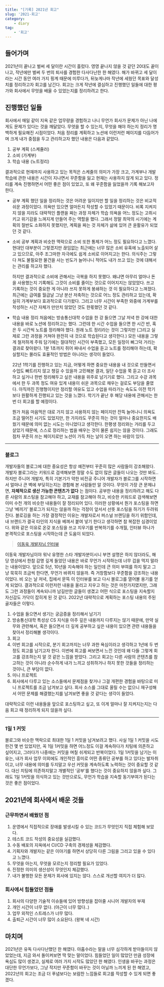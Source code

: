 ```yaml
---
title: "[기록] 2021년 회고"
slug: '2021-회고'
category: 
    - diary
tag: 
    - '회고'
---
```


## 들어가며
2021년이 끝나고 벌써 세 달이란 시간이 흘렀다. 영영 끝나지 않을 것 같던 20대도 끝이 나고, 작년에만 벌써 두 번의 퇴사를 경험한 다사다난한 한 해였다. 해가 바뀌고 세 달이라는 시간 동안 여러 가지 핑계 때문에 미루다가, 뒤늦게나마 작년에 세웠던 목표와 달성 치를 정리하고자 회고를 남긴다. 회고는 크게 작년에 결심하고 진행했던 일들에 대한 평가와 회사에서 무엇을 배울 수 있었는지를 정리하려고 한다.

## 진행했던 일들
회사에서 매일 같이 지옥 같은 업무량을 경험하고 나니 무언가 회사가 문제가 아닌 나에게도 문제가 있다는 것을 깨달았다. 무엇을 할 수 있는지, 무엇을 해야 하는지 정리가 명백하게 필요해진 시점이었다. 처음 정리를 계획하고 노션에 이런저런 페이지를 다듬어가며 크게 내가 중점을 두고 관리하고자 했던 내용은 다음과 같았다.

1. 공부 계획 (스케쥴러)
2. 소비 (가계부)
3. 학습 내용 (노트정리)

결과적으로 현재까지 사용하고 있는 목적은 스케줄의 의미가 가장 크고, 가계부나 개발 학습에 관한 내용은 시간이 지나면서 꾸준함을 잃고 현재는 사용하지 않게 되고 있다. 정리를 계속 진행하면서 어떤 좋은 점이 있었고, 또 왜 꾸준함을 잃었을까 기록 해보고자 한다.

- 공부 계획
    했던 일을 정리하는 것은 어려운 일이지만 할 일을 정리하는 것은 비교적 쉬운 과정이었다. 의욕만 있으면 얼마든지 작성할 수 있었기 때문이다. 비록 지켜지지 않을 지라도 대략적인 플랜을 짜는 과정 자체가 학습 의욕을 어느 정도는 고취시키고 위기감을 느껴지게 만들어 주는 역할을 했다. 그래서 정말 최악의 시기에는 계획의 절반도 소화하지 못했지만, 계획을 짜는 것 자체가 삶에 있어 큰 윤활유가 되었던 것 같다.

- 소비
    공부 계획과 비슷한 맥락으로 소비 또한 통제가 어느 정도 필요하다고 느꼈다. 현대인 대부분이 그렇겠지만 끊임없는 최근에는 너무 많은 소비 유혹에 노출되어 살고 있으므로, 아주 조그마한 자극에도 쉽게 소비로 이어지고는 한다. 의식주는 그렇다 쳐도 불필요한 물건을 사는 빈도가 늘어나니 적어도 내가 쓰고 있는 것에 대해서는 관리를 하고자 했다.

    하지만 결과적으로 소비에 관해서는 극복을 하지 못했다. 왜냐면 아무리 얼마나 돈을 사용했는지 기록해도 그것이 소비를 줄이는 것으로 이어지지는 않았었다. 쓰고 기록하는 것이 중요한 게 아니라 쓰지 못하게 봉쇄하는 것 이 필요하다고 느껴졌다. 최근에는 급여를 월급날 그냥 분산 저축하는 것으로 어느 정도 관리하고 있는데, 확실히 가계부보다 효과적으로 다가왔다. 그리고 너무 시간이 부족한 와중에 가계부를 작성하는 시간 자체가 만만치 않았던 것도 한몫했던 것 같다.

- 학습 내용 정리
    처음에는 방송통신대학 수업을 한 강 들으면 그날 저녁 한 강에 대한 내용을 바로 노션에 정리하고는 했다. 그런데 한 시간 수업을 들으면 한 시간 반, 혹은 두 시간씩 노트를 정리해야 했다. 원래 노트 정리라는 것이 그렇지만 (그리고 실제로 그런 과정을 거쳐야 완전히 내 것으로 학습된다고 생각한다.) 모든 내용을 그렇게 철저하게 주워 담기에는 절대적인 시간이 부족했고, 모든 일정이 삐그덕 거리는 결과로 찾아왔다. 1분 1초까지 쥐어 짜내서 수업을 듣고 노트를 정리해야 하는데, 확실할지는 몰라도 효율적인 방법은 아니라는 생각이 들었다.

    22년 1학기를 진행하고 있는 지금, 어떻게 하면 중요한 내용을 내 것으로 만들면서 수업도 빠트리지 않고 챙길 수 있을까 고민해본 결과, 일단 수업을 쭉 듣고 더 조사하고 싶거나 한번 정리해두고 싶은 내용을 위주로 남기기로 했다. 그리고 수강 과목에서 한 두 과목 정도 여유 있게 내용이 쉬운 과목으로 채우는 걸로도 부담을 줄였다. 아직까진 진행형이지만 정리할 여유도 있고 수업을 따라가는 속도도 이전 학기보다 원활하게 진행되고 있는 것을 느꼈다. 학기가 끝난 후 해당 내용에 관해서는 한번 더 회고를 할 예정이다.

    뭔가 처음 마음먹은 대로 가지 않고 사용하지 않는 페이지만 잔뜩 늘어나니 의욕도 조금 떨어진 시기도 있었지만, 한 가지라도 꾸준히 하는 것이 얼마나 중요한지도 배웠기 때문에 의미 없는 시도는 아니었다고 생각한다. 한평생 정리와는 거리를 두고 살았기 때문에, 스스로 정리하는 법을 배우는 것이 물론 쉽지는 않을 것이다. 그래도 점차 꾸준히 쓰는 페이지로만 노션이 가득 차는 날이 오면 하는 바람이 있다.

---

### 블로그

개발자들의 블로그에 대한 중요성은 항상 예전부터 꾸준히 많은 사람들이 강조해왔다. 개발자 블로그라는 키워드로 검색해보면 정말 수도 없이 많은 글들이 나오는 것만 봐도.. 하지만 주니어 개발자, 특히 기본기가 약한 비전공 주니어 개발자가 블로그를 시작하면서 얼마나 큰 벽에 부딪히는지는 경험해 본 사람들만 알 것이다. 무엇이 가장 큰 문제냐면, **자체적으로 생산 가능한 콘텐츠가 없다** 는 점이다. 공부한 내용을 정리하려고 해도 다른 사람의 포스팅을 참고해야 하고, 교재를 참고해야 하고, 비슷한 키워드로 검색해보면 이미 수천 개의 비슷한 내용들이 잘 정리되어 있다. 이러한 상황에서 뭔가 포스팅을 하면 그냥 ‘베끼기’ 블로그가 되지는 않을까 하는 걱정이 앞서서 선뜻 포스팅을 하기가 두려워진다. 블로깅을 하는 가장 결정적인 이유는 개발자로서 퍼스널 브랜딩을 하기 위함인데, 내 브랜드가 결국 타인의 지식을 베껴서 붙여 넣기 한다고 생각하면 참 복잡한 심경이었다. 위와 같은 이유로 온갖 포스팅을 쓰고 지우기를 반복하기를 수개월, 인터뷰 하나가 본격적으로 포스팅을 시작하는데 큰 도움이 되었다.

> [이동욱 개발자님 인터뷰](https://www.youtube.com/watch?v=V9AGvwPmnZU&amp;ab_channel=eo)

이동욱 개발자님이야 워낙 유명한 스타 개발자분이시니 부연 설명은 하지 않더라도, 해당 영상에서 한참 감명 깊게 들었던 내용은 바로 무언가 시작하는데 너무 겁을 먹지 말라는 내용이었다. 앞으로 5년, 10년을 지속해야 하는 일인데 큰 의미 부여를 하지 말고 그냥 묵묵히 조금씩 한다면, 무언가 바뀌지 않을까. 즉 거창함보다 꾸준함을 강조하는 내용이었다. 비 오는 날 저녁, 집에서 문뜩 이 인터뷰를 보고 다시 블로그를 열어볼 용기를 얻게 되었다. 결과적으로 이런저런 내용을 올리고 지우고 하는 것은 마찬가지였지만, 그래도 그런 과정들이 계속되니까 남길만한 글들이 생겼고 어떤 식으로 포스팅을 지속할지 자신감도 가닥이 잡히게 된 것 같다. 2022년 대략적으로 계획하는 포스팅 내용의 주된 골자들은 이렇다.

1. 수업을 들으면서 생기는 궁금증을 정리해서 남기기
2. 방송통신대학 특성상 CS 지식을 아주 깊은 내용까지 다루지는 않기 때문에, 만약 실무와 관련해서, 혹은 들으면서 더 깊게 공부하고 싶은 내용이 있으면 관련 내용들을 찾아서 정리해볼 생각이다.
3. 회고
4. 이번 회고를 시작으로, 분기 회고까지는 너무 과한 욕심이라고 생각하고 1년에 두 번 정도 회고를 남기고자 한다. 이번에 회고를 써보면서 느낀 것인데 왜 다들 그렇게 회고를 강조하는지 알 것 같은 느낌을 받았다. 그리고 회고는 다른 사람의 콘텐츠를 참고하는 것이 아니라 순수하게 내가 느끼고 성취하거나 하지 못한 것들을 정리하는 것이니, 큰 부담이 없다.
5. 미니 프로젝트
6. 회사에서 다루고 있는 소스들에서 문제점을 찾거나 그걸 개편한 경험을 바탕으로 미니 프로젝트를 조금 남겨보고 싶다. 회사 소스를 그대로 올릴 수는 없으니 재구성해서 어떤 문제를 해결했는지를 남겨보면 좋을 것 같다는 생각이 들었다.

대략적으로 이런 내용들을 앞으로 포스팅하고 싶고, 또 이게 얼마나 잘 지켜지는지는 다음 회고 때 정리하게 되지 않을까 싶다.

---

### 1일 1 커밋
블로그와 비슷한 맥락으로 최대한 1일 1 커밋을 남겨보려고 했다. 사실 1일 1 커밋을 시도한건 몇 번 있었지만, 꼭 1일 1커밋을 하면 어느정도 이걸 계속하다가 치팅에 의존하고 싶어지고, 그러다가 나중에는 커밋을 며칠 쉬게되고 반복이었다. 1일 1커밋을 남기는 이유는, 내가 회사 업무 이외에도 개인적인 흥미로 어떤 종류던 공부를 하고 있다는 발자취이고, 너무 내용에 의미를 두지말고 우선 커밋을 계속하도록 노력하는 것이 중요할 것 같다. 대신 치팅에 의존하지말고 개별적인 ‘공부’를 했다는 것이 중요하지 않을까 싶다. 그래도 1일 1커밋을 의식하고 있는 것만으로도, 무언가 학습을 지속할 동기부여가 된다는 것은 좋은 점이었다.

## 2021년에 회사에서 배운 것들
### 근무하면서 배웠던 점

1. 운영에서 직접적으로 장애를 발생시킬 수 있는 코드가 무엇인지 직접 체험해 보았다.
2. 테스트 코드 작성의 중요성을 실감했다.
3. 수동 배포의 지옥에서 CI/CD 구축의 경제성을 체감했다.
4. 기획자와 개발자는 같은 이야기를 하면서 상당히 다른 그림을 그리고 있을 수 있다고 느꼈다.
5. 무엇을 아는지, 무엇을 모르는지 정리할 필요가 있었다.
6. 진정한 의미의 생산성이 무엇인지 체감했다.
7. 내가 불행한 모든 문제가 회사에 있지는 않다. 스스로 개선할 여지가 더 많다.

### 회사에서 힘들었던 점들

1. 회사의 다양한 기술적 이슈들에 있어 방향성을 잡아줄 시니어 개발자의 부재
2. 개인 시간이 너무 없다. (야근이 너무 많다..)
3. 업무 외적인 스트레스가 너무 많다.
4. 출퇴근 시간이 너무 많이 소요된다. (왕복 네 시간)

## 마치며
2021년은 유독 다사다난했던 한 해였다. 아홉수라는 말을 너무 심각하게 받아들이지 않았었는데, 지금 와서 돌이켜보면 딱 맞는 말이었다. 힘들었던 일이 많았던 만큼 성장에 욕심도 많이 생겼고, 실제로 여러 가지 시작도 많았던 한 해였다. 인생을 바꾸는 과정은 대단한 무언가보다, 그냥 작지만 꾸준함이 바꾸는 것이 아닐까 느끼게 된 한 해였고, 2022년의 회고는 조금 더 푸념보다는 보람찬 느낌들로 회고를 작성할 수 있게 되면 좋겠다.
